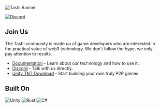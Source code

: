 ![Tashi Banner](/.github/blob/main/profile/tashi_github_banner.png?raw=true "Fair leaderless p2p multiplayer game engine")

[![Discord](https://img.shields.io/discord/1011889557526032464)]((https://discord.gg/fPNdgUCGnk))


## Join Us

The Tashi community is made up of game developers who are interested in the practical value of web3 technology. We don't follow the hype, we only pay attention to results.

* [Documentation](https://docs.tashi.gg) - Learn about our technology and how to use it.
* [Discord](https://discord.gg/fPNdgUCGnk) - Talk with us directly.
* [Unity TNT Download](https://github.com/tashigg/tashi-network-transport/releases/download/v0.2.0/TashiNetworkTransport-UnityPlugin-0.2.0.tgz) - Start building your own truly P2P games.

## Built On

![Unity](https://img.shields.io/badge/unity-%23000000.svg?style=for-the-badge&logo=unity&logoColor=white) ![Rust](https://img.shields.io/badge/rust-%23000000.svg?style=for-the-badge&logo=rust&logoColor=white) ![C#](https://img.shields.io/badge/c%23-%23239120.svg?style=for-the-badge&logo=c-sharp&logoColor=white)